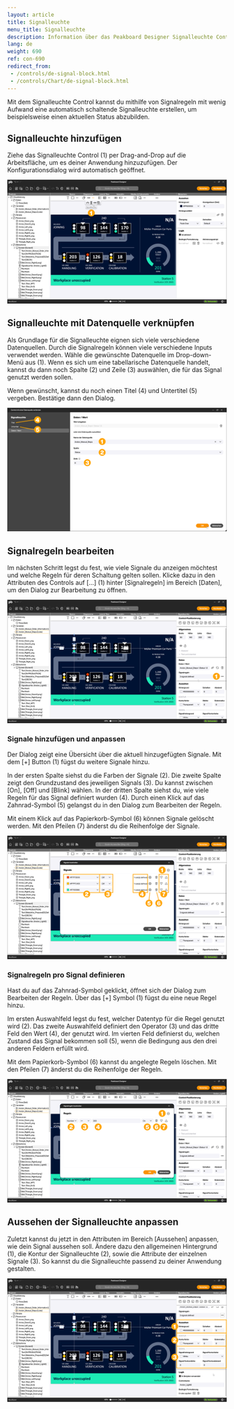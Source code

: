 ```yaml
---
layout: article
title: Signalleuchte
menu_title: Signalleuchte
description: Information über das Peakboard Designer Signalleuchte Control.
lang: de
weight: 690
ref: con-690
redirect_from:
 - /controls/de-signal-block.html
 - /controls/Chart/de-signal-block.html
---
```


Mit dem Signalleuchte Control kannst du mithilfe von Signalregeln mit wenig Aufwand eine automatisch schaltende Signalleuchte erstellen, um beispielsweise einen aktuellen Status abzubilden.

## Signalleuchte hinzufügen

Ziehe das Signalleuchte Control (1) per Drag-and-Drop auf die Arbeitsfläche, um es deiner Anwendung hinzuzufügen. Der Konfigurationsdialog wird automatisch geöffnet.

![Signalleuchte hinzufügen](/assets/images/Controls/signal/de-signal-01.png)

## Signalleuchte mit Datenquelle verknüpfen

Als Grundlage für die Signalleuchte eignen sich viele verschiedene Datenquellen. Durch die Signalregeln können viele verschiedene Inputs verwendet werden. Wähle die gewünschte Datenquelle im Drop-down-Menü aus (1). Wenn es sich um eine tabellarische Datenquelle handelt, kannst du dann noch Spalte (2) und Zeile (3) auswählen, die für das Signal genutzt werden sollen.

Wenn gewünscht, kannst du noch einen Titel (4) und Untertitel (5) vergeben. Bestätige dann den Dialog.

![Signalleuchte einrichten](/assets/images/Controls/signal/de-signal-02.png)

## Signalregeln bearbeiten

Im nächsten Schritt legst du fest, wie viele Signale du anzeigen möchtest und welche Regeln für deren Schaltung gelten sollen.
Klicke dazu in den Attributen des Controls auf [...] (1) hinter [Signalregeln] im Bereich [Daten], um den Dialog zur Bearbeitung zu öffnen.

![Signalregeln öffnen](/assets/images/Controls/signal/de-signal-03.png)

### Signale hinzufügen und anpassen

Der Dialog zeigt eine Übersicht über die aktuell hinzugefügten Signale. Mit dem [+] Button (1) fügst du weitere Signale hinzu.

In der ersten Spalte siehst du die Farben der Signale (2). Die zweite Spalte zeigt den Grundzustand des jeweiligen Signals (3). Du kannst zwischen [On], [Off] und [Blink] wählen. In der dritten Spalte siehst du, wie viele Regeln für das Signal definiert wurden (4). Durch einen Klick auf das Zahnrad-Symbol (5) gelangst du in den Dialog zum Bearbeiten der Regeln.

Mit einem Klick auf das Papierkorb-Symbol (6) können Signale gelöscht werden. Mit den Pfeilen (7) änderst du die Reihenfolge der Signale.

![Signale hinzufügen](/assets/images/Controls/signal/de-signal-04.png)

### Signalregeln pro Signal definieren

Hast du auf das Zahnrad-Symbol geklickt, öffnet sich der Dialog zum Bearbeiten der Regeln. Über das [+] Symbol (1) fügst du eine neue Regel hinzu.

Im ersten Auswahlfeld legst du fest, welcher Datentyp für die Regel genutzt wird (2). Das zweite Auswahlfeld definiert den Operator (3) und das dritte Feld den Wert (4), der genutzt wird. Im vierten Feld definierst du, welchen Zustand das Signal bekommen soll (5), wenn die Bedingung aus den drei anderen Feldern erfüllt wird.

Mit dem Papierkorb-Symbol (6) kannst du angelegte Regeln löschen. Mit den Pfeilen (7) änderst du die Reihenfolge der Regeln.

![Signalregeln definieren](/assets/images/Controls/signal/de-signal-05.png)

## Aussehen der Signalleuchte anpassen

Zuletzt kannst du jetzt in den Attributen im Bereich [Aussehen] anpassen, wie dein Signal aussehen soll.
Ändere dazu den allgemeinen Hintergrund (1), die Kontur der Signalleuchte (2), sowie die Attribute der einzelnen Signale (3).
So kannst du die Signalleuchte passend zu deiner Anwendung gestalten.

![Signalleuchte gestalten](/assets/images/Controls/signal/de-signal-06.png)
